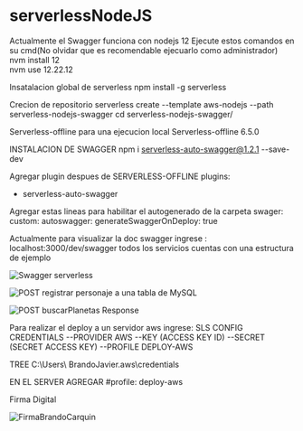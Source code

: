 # serverlessNodeJS

Actualmente el Swagger funciona con nodejs 12
Ejecute estos comandos en su cmd(No olvidar que es recomendable ejecuarlo como administrador)
nvm install 12  
nvm use 12.22.12

Insatalacion global de serverless
npm install -g serverless

Crecion de repositorio
serverless create --template aws-nodejs --path serverless-nodejs-swagger
cd serverless-nodejs-swagger/

Serverless-offline para una ejecucion local
Serverless-offline 6.5.0

INSTALACION DE SWAGGER
npm i serverless-auto-swagger@1.2.1 --save-dev

Agregar plugin despues de SERVERLESS-OFFLINE
plugins:
  - serverless-auto-swagger
  
Agregar estas lineas para habilitar el autogenerado de la carpeta swager:
custom:
    autoswagger:
        generateSwaggerOnDeploy: true
  
Actualmente para visualizar la doc swagger ingrese : localhost:3000/dev/swagger
todos los servicios cuentas con una estructura de ejemplo

![Swagger serverless](https://user-images.githubusercontent.com/102432675/189546437-667a3fe0-6868-4779-aec0-c7e2ccad7343.png)

![POST registrar personaje a una tabla de MySQL](https://user-images.githubusercontent.com/102432675/189546459-f094343b-5bbe-4da1-a13c-5d77f5d6c08b.png)

![POST buscarPlanetas Response](https://user-images.githubusercontent.com/102432675/189546462-3af182f8-5cb7-4b51-a302-58c65e48a420.png)


Para realizar el deploy a un servidor aws ingrese:
SLS CONFIG CREDENTIALS --PROVIDER AWS --KEY (ACCESS KEY ID) --SECRET (SECRET ACCESS KEY) --PROFILE DEPLOY-AWS

TREE C:\Users\ BrandoJavier.aws\credentials

EN EL SERVER AGREGAR #profile: deploy-aws

Firma Digital

![FirmaBrandoCarquin](https://user-images.githubusercontent.com/102432675/189546206-a4e538f1-7acf-4185-84f3-33e119668752.png)
